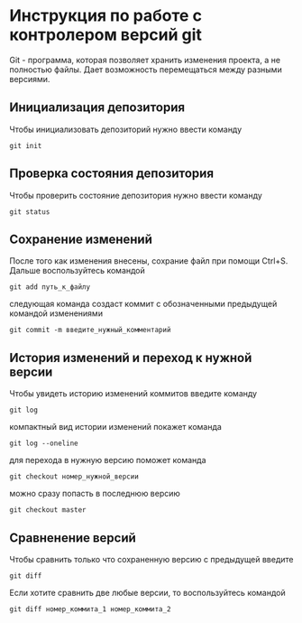 # Инструкция по работе с контролером версий git

Git - программа, которая позволяет хранить изменения проекта, а не полностью файлы.
Дает возможность перемещаться между разными версиями.

## Инициализация депозитория

Чтобы инициализовать депозиторий нужно ввести команду 

    git init

## Проверка состояния депозитория

Чтобы проверить состояние депозитория нужно ввести команду

    git status


## Сохранение изменений

После того как изменения внесены, сохрание файл при помощи Ctrl+S. Дальше воспользуйтесь командой

    git add путь_к_файлу

следующая команда создаст коммит с обозначенными предыдущей командой изменениями

    git commit -m введите_нужный_комментарий

## История изменений и переход к нужной версии

Чтобы увидеть историю изменений коммитов введите команду

    git log

компактный вид истории изменений покажет команда

    git log --oneline

для перехода в нужную версию поможет команда

    git checkout номер_нужной_версии

можно сразу попасть в последнюю версию

    git checkout master
## Сравненение версий

Чтобы сравнить только что сохраненную версию с предыдущей введите

    git diff

Если хотите сравнить две любые версии, то воспользуйтесь командой

    git diff номер_коммита_1 номер_коммита_2


